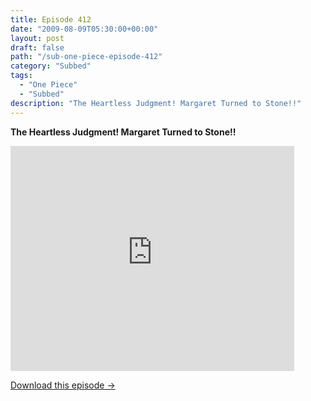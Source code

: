 ```yaml
---
title: Episode 412
date: "2009-08-09T05:30:00+00:00"
layout: post
draft: false
path: "/sub-one-piece-episode-412"
category: "Subbed"
tags:
  - "One Piece"
  - "Subbed"
description: "The Heartless Judgment! Margaret Turned to Stone!!"
---
```


**The Heartless Judgment! Margaret Turned to Stone!!**

<iframe width="640" height="360" src="https://www.rapidvideo.com/e/G0NNTPM332" frameborder="0" marginwidth=0 marginheight=0 scrolling=no allowfullscreen style="max-width:90%;"></iframe>

<a href="http://ouo.io/qs/eCodkFEQ?s=https://www.rapidvideo.com/d/G0NNTPM332" class="styled_a">Download this episode →</a>

